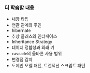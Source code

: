 ### 더 학습할 내용
- 내장 타입
- 연관 관계의 주인
- hibernate
- 추상 클래스와 인터페이스
- Inheritance Strategy
- 데이터 정합성과 외래 키
- `cascade`의 올바른 사용 범위
- 변경점 감지
- 도메인 모델 패턴, 트랜잭션 스크립트 패턴
